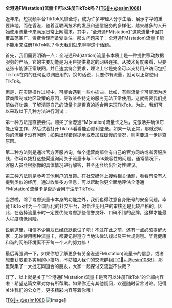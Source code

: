**全港通FM(station)流量卡可以注册TikTok吗？[[TG💪+ @esim1088](https://t.me/s/esim1088)]**

近年来，短视频平台TikTok风靡全球，成为许多年轻人分享生活、展示才华的重要阵地。而在香港，随着互联网技术的发展和通信服务的多样化，越来越多的人开始使用流量卡来满足日常上网需求。其中，“全港通FM(station)”这款流量卡因其覆盖范围广、资费合理而备受关注。那么问题来了：全港通FM(station)流量卡能不能用来注册TikTok呢？今天我们就来聊聊这个话题。

首先，我们需要明确一点：全港通FM(station)流量卡本质上是一种提供移动数据服务的产品，它的主要功能是为用户提供稳定的网络连接。从技术角度来看，只要这张卡能够正常联网，并且速度符合要求，理论上它是完全可以支持用户访问包括TikTok在内的任何互联网应用的。换句话说，只要你有流量，就可以正常使用TikTok。

但是，在实际操作过程中，可能会遇到一些小插曲。比如，有些流量卡可能因为运营商限制或地区政策的原因，导致某些特定的服务无法正常使用。这就需要我们提前做好功课，了解清楚自己的流量卡是否真的适合用来玩TikTok。为此，我们可以采取以下几种方法进行测试：

第一种方法是直接尝试。购买了全港通FM(station)流量卡之后，先激活并确保它能正常工作，然后试着打开TikTok看看能否顺利登录。如果一切正常，那就说明你的流量卡没有问题；如果出现错误提示或者加载缓慢的情况，则需要进一步排查原因。

第二种方法则是通过官方客服咨询。每个运营商都会有自己的官方网站或者客服热线，你可以拨打这些渠道询问关于流量卡与TikTok兼容性的问题。通常情况下，客服人员会根据你的具体情况进行解答，甚至还会给出针对性建议。

第三种方法则是参考其他用户的反馈。在社交媒体上搜索相关话题，看看有没有人提到类似的经历。通过收集多方信息，可以帮助你更全面地评估全港通FM(station)流量卡是否适合用于注册TikTok。

当然啦，除了考虑流量卡本身的功能之外，我们也得注意自身账号的安全问题。毕竟TikTok作为一个国际化的社交平台，对新注册用户的审核还是比较严格的。因此，在选择流量卡时一定要优先考虑那些信誉良好、口碑不错的品牌，这样才能最大程度降低风险。

说到这里，相信不少朋友已经跃跃欲试了吧！不过在此之前，还有一点必须提醒大家：无论使用哪种流量卡，都要记得遵守当地法律法规以及平台规则哦。毕竟健康和谐的网络环境离不开每一个人的努力嘛！

最后再强调一下，如果你想了解更多有关全港通FM(station)流量卡的信息，或者想要获取更多实用的小技巧，不妨加入我们的交流群组[[TG💪+ @esim1088](https://t.me/s/esim1088)]，那里聚集了一大批志同道合的朋友，大家一起探讨交流岂不快哉？

好了，以上就是关于“全港通FM(station)流量卡是否可以注册TikTok”的全部内容啦！希望这篇文章对你有所帮助。如果你还有其他疑问，欢迎随时留言讨论。记得关注我们的公众号，更多精彩内容等着你哦！

[[TG💪+ @esim1088](https://t.me/s/esim1088) ![Image](https://i.postimg.cc/4NQfJmqS/Snipaste-2025-05-13-00-14-12.png)]